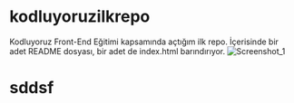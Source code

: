 # kodluyoruzilkrepo
Kodluyoruz Front-End Eğitimi kapsamında açtığım ilk repo. İçerisinde bir adet README dosyası, bir adet de index.html barındırıyor.
![Screenshot_1](https://user-images.githubusercontent.com/108483667/179724127-43ef83c7-898d-40e8-b509-25311a7e34d9.jpg)
# sddsf


